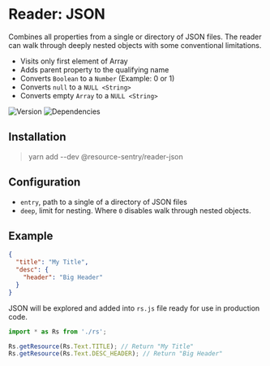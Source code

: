# Reader: JSON

Combines all properties from a single or directory of JSON files.
The reader can walk through deeply nested objects with some conventional limitations.

- Visits only first element of Array
- Adds parent property to the qualifying name
- Converts `Boolean` to a `Number` (Example: 0 or 1)
- Converts `null` to a `NULL <String>`
- Converts empty `Array` to a `NULL <String>`

![Version](https://img.shields.io/npm/v/@resource-sentry/reader-json.svg)
![Dependencies](https://david-dm.org/resource-sentry/reader-json.svg)

## Installation

> yarn add --dev @resource-sentry/reader-json

## Configuration

- `entry`, path to a single of a directory of JSON files
- `deep`, limit for nesting. Where `0` disables walk through nested objects.

## Example

```json
{
  "title": "My Title",
  "desc": {
    "header": "Big Header"
  }
}
```

JSON will be explored and added into `rs.js` file ready for use in production code.

```js
import * as Rs from './rs';

Rs.getResource(Rs.Text.TITLE); // Return "My Title"
Rs.getResource(Rs.Text.DESC_HEADER); // Return "Big Header"
```
